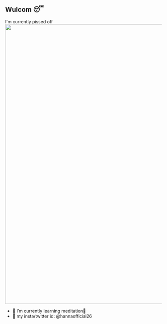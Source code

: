 ## Wulcom 😴

I'm currently pissed off
<img src="https://github.com/hannaofficial/hannaofficial/assets/129774610/aaf2ed6b-1822-47e8-a645-0b64bc2e540b" width="900">

- 🌱 I’m currently learning meditation🥹
- 💬 my insta/twitter id: @hannaofficial26

<!--
**hannaofficial/hannaofficial** is a ✨ _special_ ✨ repository because its `README.md` (this file) appears on your GitHub profile.

Here are some ideas to get you started:

- 🔭 I’m currently working on ...
- 🌱 I’m currently learning ...
- 👯 I’m looking to collaborate on ...
- 🤔 I’m looking for help with ...
- 💬 Ask me about ...
- 📫 How to reach me: ...
- 😄 Pronouns: ...
- ⚡ Fun fact: ...
-->
